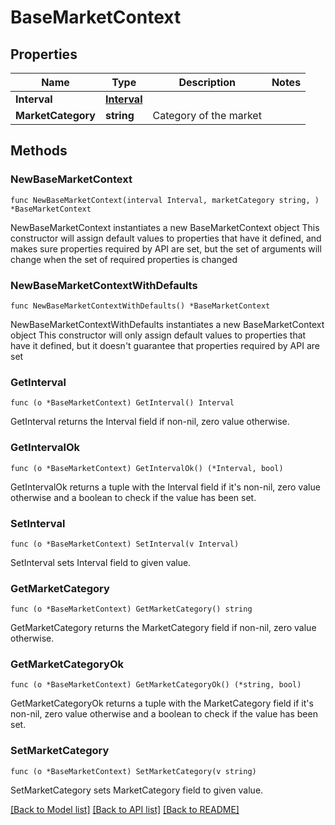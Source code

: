 # BaseMarketContext

## Properties

Name | Type | Description | Notes
------------ | ------------- | ------------- | -------------
**Interval** | [**Interval**](Interval.md) |  | 
**MarketCategory** | **string** | Category of the market | 

## Methods

### NewBaseMarketContext

`func NewBaseMarketContext(interval Interval, marketCategory string, ) *BaseMarketContext`

NewBaseMarketContext instantiates a new BaseMarketContext object
This constructor will assign default values to properties that have it defined,
and makes sure properties required by API are set, but the set of arguments
will change when the set of required properties is changed

### NewBaseMarketContextWithDefaults

`func NewBaseMarketContextWithDefaults() *BaseMarketContext`

NewBaseMarketContextWithDefaults instantiates a new BaseMarketContext object
This constructor will only assign default values to properties that have it defined,
but it doesn't guarantee that properties required by API are set

### GetInterval

`func (o *BaseMarketContext) GetInterval() Interval`

GetInterval returns the Interval field if non-nil, zero value otherwise.

### GetIntervalOk

`func (o *BaseMarketContext) GetIntervalOk() (*Interval, bool)`

GetIntervalOk returns a tuple with the Interval field if it's non-nil, zero value otherwise
and a boolean to check if the value has been set.

### SetInterval

`func (o *BaseMarketContext) SetInterval(v Interval)`

SetInterval sets Interval field to given value.


### GetMarketCategory

`func (o *BaseMarketContext) GetMarketCategory() string`

GetMarketCategory returns the MarketCategory field if non-nil, zero value otherwise.

### GetMarketCategoryOk

`func (o *BaseMarketContext) GetMarketCategoryOk() (*string, bool)`

GetMarketCategoryOk returns a tuple with the MarketCategory field if it's non-nil, zero value otherwise
and a boolean to check if the value has been set.

### SetMarketCategory

`func (o *BaseMarketContext) SetMarketCategory(v string)`

SetMarketCategory sets MarketCategory field to given value.



[[Back to Model list]](../README.md#documentation-for-models) [[Back to API list]](../README.md#documentation-for-api-endpoints) [[Back to README]](../README.md)


